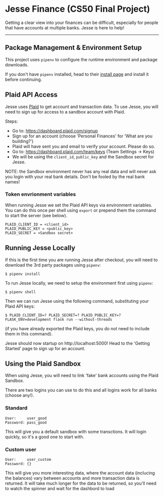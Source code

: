 # Jesse Finance (CS50 Final Project)

Getting a clear view into your finances can be difficult, especially for people that have accounts at multiple banks. Jesse is here to help!

-----

## Package Management & Environment Setup

This project uses ``pipenv`` to configure the runtime environment and package downloads. 

If you don't have ``pipenv`` installed, head to their [install page](https://pipenv-fork.readthedocs.io/en/latest/#install-pipenv-today) and install it before continuing. 

## Plaid API Access

Jesse uses  [Plaid](http://plaid.com/) to get account and transaction data. To use Jesse, you will need to sign up for access to a sandbox account with Plaid. 

Steps:

* Go to: https://dashboard.plaid.com/signup
* Sign up for an account (choose 'Personal Finances' for 'What are you building?')
* Plaid will have sent you and email to verify your account. Please do so. 
* Go to: https://dashboard.plaid.com/team/keys (Team Settings -> Keys)
* We will be using the `client_id`, `public_key` and the Sandbox secret for Jesse.

NOTE: the Sandbox environment never has any real data and will never ask you login with your real bank details. Don't be fooled by the real bank names!

### Token envrionment variables

When running Jesse we set the Plaid API keys via environment variables. You can do this once per shell using `export` or prepend them the command to start the server (see below). 

    PLAID_CLIENT_ID = <client_id>
    PLAID_PUBLIC_KEY = <public_key>
    PLAID_SECRET = <Sandbox secret>

## Running Jesse Locally

If this is the first time you are running Jesse after checkout, you will need to download the 3rd party packages using `pipenv`:

    $ pipenv install

To run Jesse locally, we need to setup the environment first using `pipenv`:

    $ pipenv shell

Then we can run Jesse using the following command, substituting your Plaid API keys:

    $ PLAID_CLIENT_ID=? PLAID_SECRET=? PLAID_PUBLIC_KEY=? FLASK_ENV=development flask run --without-threads

(if you have already exported the Plaid keys, you do not need to include them in this command). 

Jesse should now startup on http://localhost:5000! Head to the 'Getting Started' page to sign up for an account. 


## Using the Plaid Sandbox

When using Jesse, you will need to link 'fake' bank accounts using the Plaid Sandbox. 

There are two logins you can use to do this and all logins work for all banks (choose any!). 

### Standard

    User:     user_good
    Password: pass_good

This will give you a default sandbox with some transctions. It will login quickly, so it's a good one to start with. 

### Custom user
    User:     user_custom
    Password: {}

This will give you more interesting data, where the account data (inclucing the balances) vary between accounts and more transaction data is returned.  It will take much longer for the data to be returned, so you'll need to watch the spinner and wait for the dashbord to load 

